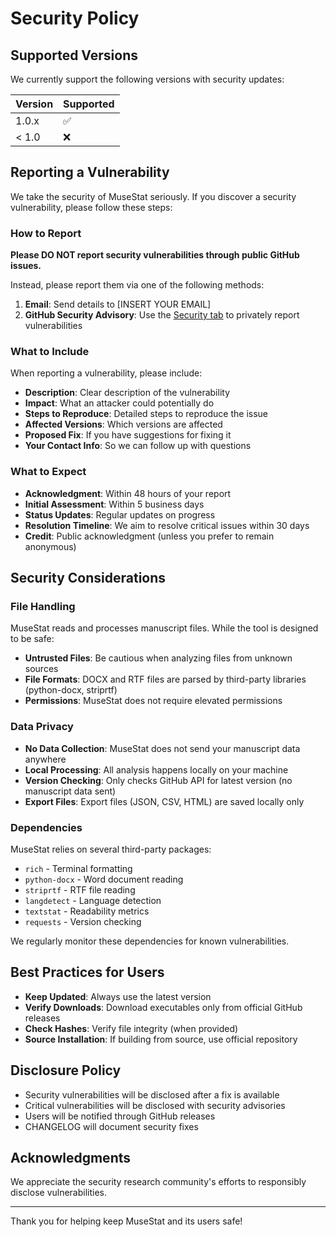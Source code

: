 # Security Policy

## Supported Versions

We currently support the following versions with security updates:

| Version | Supported          |
| ------- | ------------------ |
| 1.0.x   | :white_check_mark: |
| < 1.0   | :x:                |

## Reporting a Vulnerability

We take the security of MuseStat seriously. If you discover a security vulnerability, please follow these steps:

### How to Report

**Please DO NOT report security vulnerabilities through public GitHub issues.**

Instead, please report them via one of the following methods:

1. **Email**: Send details to [INSERT YOUR EMAIL]
2. **GitHub Security Advisory**: Use the [Security tab](https://github.com/Tfc538/MuseStat/security/advisories) to privately report vulnerabilities

### What to Include

When reporting a vulnerability, please include:

- **Description**: Clear description of the vulnerability
- **Impact**: What an attacker could potentially do
- **Steps to Reproduce**: Detailed steps to reproduce the issue
- **Affected Versions**: Which versions are affected
- **Proposed Fix**: If you have suggestions for fixing it
- **Your Contact Info**: So we can follow up with questions

### What to Expect

- **Acknowledgment**: Within 48 hours of your report
- **Initial Assessment**: Within 5 business days
- **Status Updates**: Regular updates on progress
- **Resolution Timeline**: We aim to resolve critical issues within 30 days
- **Credit**: Public acknowledgment (unless you prefer to remain anonymous)

## Security Considerations

### File Handling

MuseStat reads and processes manuscript files. While the tool is designed to be safe:

- **Untrusted Files**: Be cautious when analyzing files from unknown sources
- **File Formats**: DOCX and RTF files are parsed by third-party libraries (python-docx, striprtf)
- **Permissions**: MuseStat does not require elevated permissions

### Data Privacy

- **No Data Collection**: MuseStat does not send your manuscript data anywhere
- **Local Processing**: All analysis happens locally on your machine
- **Version Checking**: Only checks GitHub API for latest version (no manuscript data sent)
- **Export Files**: Export files (JSON, CSV, HTML) are saved locally only

### Dependencies

MuseStat relies on several third-party packages:
- `rich` - Terminal formatting
- `python-docx` - Word document reading
- `striprtf` - RTF file reading
- `langdetect` - Language detection
- `textstat` - Readability metrics
- `requests` - Version checking

We regularly monitor these dependencies for known vulnerabilities.

## Best Practices for Users

- **Keep Updated**: Always use the latest version
- **Verify Downloads**: Download executables only from official GitHub releases
- **Check Hashes**: Verify file integrity (when provided)
- **Source Installation**: If building from source, use official repository

## Disclosure Policy

- Security vulnerabilities will be disclosed after a fix is available
- Critical vulnerabilities will be disclosed with security advisories
- Users will be notified through GitHub releases
- CHANGELOG will document security fixes

## Acknowledgments

We appreciate the security research community's efforts to responsibly disclose vulnerabilities.

---

Thank you for helping keep MuseStat and its users safe!

